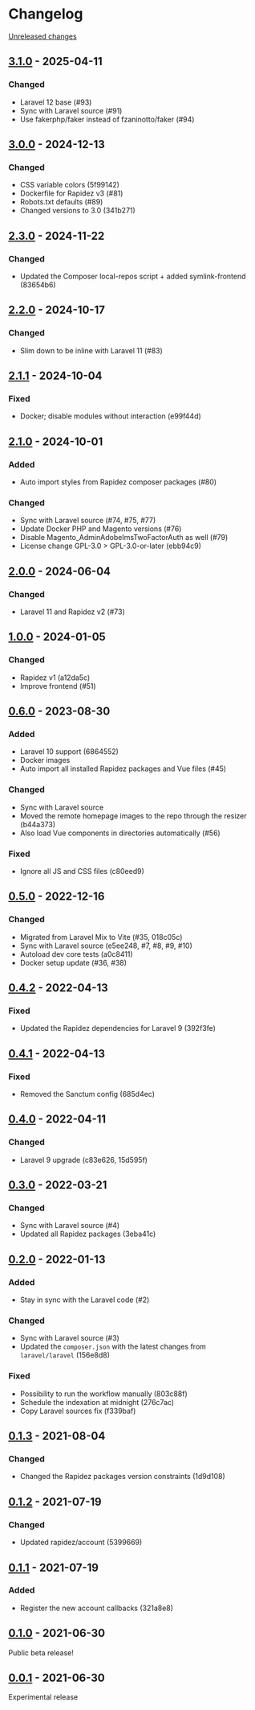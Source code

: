 # Changelog 

[Unreleased changes](https://github.com/rapidez/rapidez/compare/3.1.0...3.1.0)
## [3.1.0](https://github.com/rapidez/rapidez/releases/tag/3.1.0) - 2025-04-11

### Changed

- Laravel 12 base (#93)
- Sync with Laravel source (#91)
- Use fakerphp/faker instead of fzaninotto/faker (#94)

## [3.0.0](https://github.com/rapidez/rapidez/releases/tag/3.0.0) - 2024-12-13

### Changed

- CSS variable colors (5f99142)
- Dockerfile for Rapidez v3 (#81)
- Robots.txt defaults (#89)
- Changed versions to 3.0 (341b271)

## [2.3.0](https://github.com/rapidez/rapidez/releases/tag/2.3.0) - 2024-11-22

### Changed

- Updated the Composer local-repos script + added symlink-frontend (83654b6)

## [2.2.0](https://github.com/rapidez/rapidez/releases/tag/2.2.0) - 2024-10-17

### Changed

- Slim down to be inline with Laravel 11 (#83)

## [2.1.1](https://github.com/rapidez/rapidez/releases/tag/2.1.1) - 2024-10-04

### Fixed

- Docker; disable modules without interaction (e99f44d)

## [2.1.0](https://github.com/rapidez/rapidez/releases/tag/2.1.0) - 2024-10-01

### Added

- Auto import styles from Rapidez composer packages (#80)

### Changed

- Sync with Laravel source (#74, #75, #77)
- Update Docker PHP and Magento versions (#76)
- Disable Magento_AdminAdobeImsTwoFactorAuth as well (#79)
- License change GPL-3.0 > GPL-3.0-or-later (ebb94c9)

## [2.0.0](https://github.com/rapidez/rapidez/releases/tag/2.0.0) - 2024-06-04

### Changed

- Laravel 11 and Rapidez v2 (#73)

## [1.0.0](https://github.com/rapidez/rapidez/releases/tag/1.0.0) - 2024-01-05

### Changed

- Rapidez v1 (a12da5c)
- Improve frontend (#51)

## [0.6.0](https://github.com/rapidez/rapidez/releases/tag/0.6.0) - 2023-08-30

### Added

- Laravel 10 support (6864552)
- Docker images
- Auto import all installed Rapidez packages and Vue files (#45)

### Changed

- Sync with Laravel source
- Moved the remote homepage images to the repo through the resizer (b44a373)
- Also load Vue components in directories automatically (#56)

### Fixed

- Ignore all JS and CSS files (c80eed9)

## [0.5.0](https://github.com/rapidez/rapidez/releases/tag/0.5.0) - 2022-12-16

### Changed

- Migrated from Laravel Mix to Vite (#35, 018c05c)
- Sync with Laravel source (e5ee248, #7, #8, #9, #10)
- Autoload dev core tests (a0c8411)
- Docker setup update (#36, #38)

## [0.4.2](https://github.com/rapidez/rapidez/releases/tag/0.4.2) - 2022-04-13

### Fixed

- Updated the Rapidez dependencies for Laravel 9 (392f3fe)

## [0.4.1](https://github.com/rapidez/rapidez/releases/tag/0.4.1) - 2022-04-13

### Fixed

- Removed the Sanctum config (685d4ec)

## [0.4.0](https://github.com/rapidez/rapidez/releases/tag/0.4.0) - 2022-04-11

### Changed

- Laravel 9 upgrade (c83e626, 15d595f)

## [0.3.0](https://github.com/rapidez/rapidez/releases/tag/0.3.0) - 2022-03-21

### Changed

- Sync with Laravel source (#4)
- Updated all Rapidez packages (3eba41c)

## [0.2.0](https://github.com/rapidez/rapidez/releases/tag/0.2.0) - 2022-01-13

### Added

- Stay in sync with the Laravel code (#2)

### Changed

- Sync with Laravel source (#3)
- Updated the `composer.json` with the latest changes from `laravel/laravel` (156e8d8)

### Fixed

- Possibility to run the workflow manually (803c88f)
- Schedule the indexation at midnight (276c7ac)
- Copy Laravel sources fix (f339baf)

## [0.1.3](https://github.com/rapidez/rapidez/releases/tag/0.1.3) - 2021-08-04

### Changed

- Changed the Rapidez packages version constraints (1d9d108)

## [0.1.2](https://github.com/rapidez/rapidez/releases/tag/0.1.2) - 2021-07-19

### Changed

- Updated rapidez/account (5399669)


## [0.1.1](https://github.com/rapidez/rapidez/releases/tag/0.1.1) - 2021-07-19

### Added

- Register the new account callbacks (321a8e8)

## [0.1.0](https://github.com/rapidez/rapidez/releases/tag/0.1.0) - 2021-06-30

Public beta release!

## [0.0.1](https://github.com/rapidez/rapidez/releases/tag/0.0.1) - 2021-06-30

Experimental release

